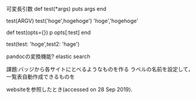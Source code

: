 可変長引数 def test(\*args) puts args end

test(ARGV) test(\'hoge\',hogehoge\') \'hoge\',\'hogehoge\'

def test(opts={}) p opts\[:test\] end

test(test: \'hoge\',test2: \'hage\')

pandocの変換機能? elastic search

課題:バッジから各サイトにとべるようなものを作る
ラベルの名前を設定して，一覧表自動作成できるものを

websiteを参照したとき(accessed on 28 Sep 2019).
